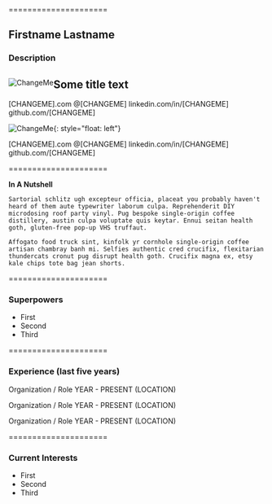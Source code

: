 =====================

## Firstname Lastname

### Description 


<div style="clear: both;">
  <div style="float: left; margin-right 1em;">
    <img src="https://live.staticflickr.com/3559/5824727224_39c3ba8247_o.png" alt="ChangeMe">
  </div>
  <div>
    <h2>Some title text</h2>
    <p>[CHANGEME].com
@[CHANGEME]
linkedin.com/in/[CHANGEME]
github.com/[CHANGEME]
</p>
  </div>
</div>

![ChangeMe](https://live.staticflickr.com/3559/5824727224_39c3ba8247_o.png){: style="float: left"}

[CHANGEME].com
@[CHANGEME]
linkedin.com/in/[CHANGEME]
github.com/[CHANGEME]

=====================

**In A Nutshell**
```
Sartorial schlitz ugh excepteur officia, placeat you probably haven't heard of them aute typewriter laborum culpa. Reprehenderit DIY microdosing roof party vinyl. Pug bespoke single-origin coffee distillery, austin culpa voluptate quis keytar. Ennui seitan health goth, gluten-free pop-up VHS truffaut. 

Affogato food truck sint, kinfolk yr cornhole single-origin coffee artisan chambray banh mi. Selfies authentic cred crucifix, flexitarian thundercats cronut pug disrupt health goth. Crucifix magna ex, etsy kale chips tote bag jean shorts.
```
=====================

### Superpowers 

- First 
- Second
- Third 

=====================

### Experience (last five years)

Organization / Role
YEAR - PRESENT (LOCATION)

Organization / Role
YEAR - PRESENT (LOCATION)

Organization / Role
YEAR - PRESENT (LOCATION)

=====================

### Current Interests

- First 
- Second
- Third 
